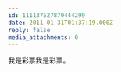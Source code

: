 ```yaml
---
id: 111137527879444299
date: 2011-01-31T01:37:19.000Z
reply: false
media_attachments: 0
---
```


我是彩票我是彩票。

